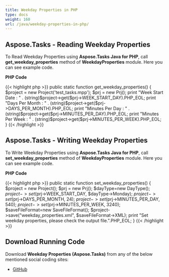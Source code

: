 ```yaml
---
title: Weekday Properties in PHP
type: docs
weight: 160
url: /java/weekday-properties-in-php/
---
```


## **Aspose.Tasks - Reading Weekday Properties**
To Read Weekday Properties using **Aspose.Tasks Java for PHP**, call **get_weekday_properties** method of **WeekdayProperties** module. Here you can see example code.

**PHP Code**

{{< highlight php >}}
public static function get_weekday_properties()
{
    $project = new Project('test_tasks.mpp');
    $prj = new Prj();
    print "Week Start Date : " . (string)$project->get($prj->WEEK_START_DAY).PHP_EOL;
    print "Days Per Month : " . (string)$project->get($prj->DAYS_PER_MONTH).PHP_EOL;
    print "Minutes Per Day : " . (string)$project->get($prj->MINUTES_PER_DAY).PHP_EOL;
    print "Minutes Per Week : " . (string)$project->get($prj->MINUTES_PER_WEEK).PHP_EOL;
}
{{< /highlight >}}

## **Aspose.Tasks - Writing Weekday Properties**
To Write Weekday Properties using **Aspose.Tasks Java for PHP**, call **set_weekday_properties** method of **WeekdayProperties** module. Here you can see example code.

**PHP Code**

{{< highlight php >}}
public static function set_weekday_properties()
{
    $project = new Project();
    $prj = new Prj();
    $dayType=new DayType();
    $project->set($prj->WEEK_START_DAY, $dayType->Monday);
    $project->set($prj->DAYS_PER_MONTH, 24);
    $project->set($prj->MINUTES_PER_DAY, 540);
    $project->set($prj->MINUTES_PER_WEEK, 3240);
    $saveFileFormat=new SaveFileFormat();
    $project->save("weekday_properties.xml", $saveFileFormat->XML);
    print "Set weekday properties, please check the output file.".PHP_EOL;
}
{{< /highlight >}}

## **Download Running Code**
Download **Weekday Properties (Aspose.Tasks)** from any of the below mentioned social coding sites:

- [GitHub](https://github.com/aspose-tasks/Aspose.Tasks-for-Java/blob/master/Plugins/Aspose_Tasks_Java_for_PHP/src/aspose/tasks/WorkingWithProjects/WeekdayProperties.php)

